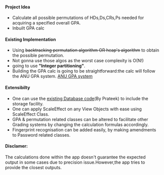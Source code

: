    
#### Project Idea
- Calculate all possible permutations of HDs,Ds,CRs,Ps needed for acquiring a specified  overall GPA.
- Inbuilt GPA calc

#### Existing Implementation
- Using ~~backtracking permutation algorithm OR heap's algorithm~~ to obtain the possible permutation.
- Not gonna use those algos as the worst case complexity is O(N!)
- going to use **"Integer partitioning"**.
- Building the GPA calc is going to be straightforward:the calc will follow the ANU GPA system.
  [ANU GPA system](http://www.anu.edu.au/students/program-administration/assessments-exams/grade-point-average-gpa)


#### Extensibilty 
- One can use the [existing Database code](https://gitlab.cecs.anu.edu.au/u6555407/assignapp2019s1/commit/ae6c47c995d985f82725ac23f1bf40f2bba3540d)(By Prateek) to include the storage facility.
- One can apply ScaleEffect on any View Objects with ease using ScaleEffect Class.
- GPA  & permutation related classes can be altered to facilitate other Grading systems by changing the calculation formulas accordingly.
- Fingerprint recognisation can be added easily, by making amendments to Password related classes.


#### Disclamer: 
The calculations done within the app doesn't guarantee the expected output in some cases due to precision issue.However,the app tries to provide the closest outputs.

